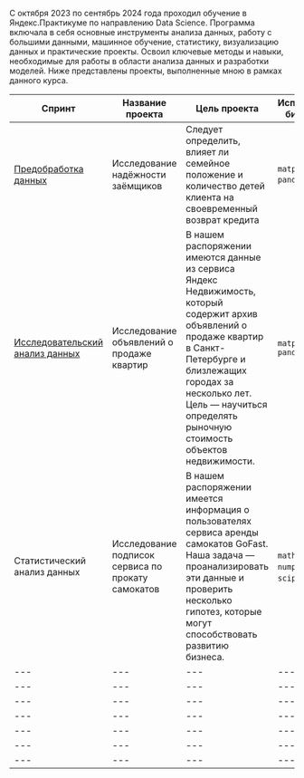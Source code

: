 С октября 2023 по сентябрь 2024 года проходил обучение в Яндекс.Практикуме по направлению Data Science. 
Программа включала в себя основные инструменты анализа данных, работу с большими данными, 
машинное обучение, статистику, визуализацию данных и практические проекты. Освоил ключевые 
методы и навыки, необходимые для работы в области анализа данных и разработки моделей. 
Ниже представлены проекты, выполненные мною в рамках данного курса.


| Спринт                                                                                                                         | Название проекта                                   | Цель проекта                                                                                                                                                                                                                                             | Используемые библиотеки                                |
| --- | --- | --- | --- |
| [Предобработка данных](Projects/01_Предобработка_данных)                              | Исследование надёжности заёмщиков                  | Следует определить, влияет ли семейное положение и количество детей клиента на своевременный возврат кредита                                                                                                                                             | `matplotlib` `pandas` `seaborn`                        | 
| [Исследовательский анализ данных](Projects/02_Исследовательский_анализ_данных/Исследование_объявлений_о_продаже_квартир.ipynb) | Исследование объявлений о продаже квартир          | В нашем распоряжении имеются данные из сервиса Яндекс Недвижимость, который содержит архив объявлений о продаже квартир в Санкт-Петербурге и близлежащих городах за несколько лет. Цель — научиться определять рыночную стоимость объектов недвижимости. | `matplotlib` `pandas`                                  |
| Статистический анализ данных                                                                                                   | Исследование подписок сервиса по прокату самокатов | В нашем распоряжении имеется информация о пользователях сервиса аренды самокатов GoFast. Наша задача — проанализировать эти данные и проверить несколько гипотез, которые могут способствовать развитию бизнеса.                                         | `math` `matplotlib` `numpy` `pandas` `scipy` `seaborn` |
| --- | --- | --- | --- |
| --- | --- | --- | --- |
| --- | --- | --- | --- |
| --- | --- | --- | --- |
| --- | --- | --- | --- |
| --- | --- | --- | --- |
| --- | --- | --- | --- |  
